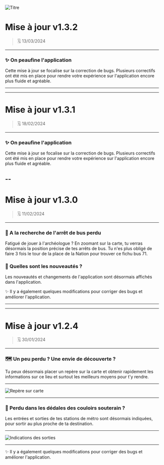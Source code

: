 ![Titre](https://navika.hackernwar.com/changelog/title.png "Titre")

# Mise à jour v1.3.2
> 🗓️ 13/03/2024 

---

### ✨ On peaufine l'application
Cette mise à jour se focalise sur la correction de bugs. Plusieurs correctifs ont été mis en place pour rendre votre expérience sur l'application encore plus fluide et agréable.

---
---

# Mise à jour v1.3.1
> 🗓️ 18/02/2024 

---

### ✨ On peaufine l'application
Cette mise à jour se focalise sur la correction de bugs. Plusieurs correctifs ont été mis en place pour rendre votre expérience sur l'application encore plus fluide et agréable.

--
---

# Mise à jour v1.3.0
> 🗓️ 11/02/2024 

---

### 🧭 A la recherche de l'arrêt de bus perdu 
Fatigué de jouer à l'archéologue ? En zoomant sur la carte, tu verras désormais la position précise de tes arrêts de bus. Tu n'es plus obligé de faire 3 fois le tour de la place de la Nation pour trouver ce fichu bus 71. 

### 🎉 Quelles sont les nouveautés ?
Les nouveautés et changements de l'application sont désormais affichés dans l'application.

✨ Il y a également quelques modifications pour corriger des bugs et améliorer l'application.

---
---
   
# Mise à jour v1.2.4

> 🗓️ 30/01/2024
---

### 🗺️ Un peu perdu ? Une envie de découverte ?
Tu peux désormais placer un repère sur la carte et obtenir rapidement les informations sur ce lieu et surtout les meilleurs moyens pour t'y rendre.

---

![Repère sur carte](https://app.navika.hackernwar.com/changelog/point.png "Repère sur carte")

---

### 🚶 Perdu dans les dédales des couloirs souterain ? 
Les entrées et sorties de tes stations de métro sont désormais indiquées, pour sortir au plus proche de ta destination.

---

![Indications des sorties](https://app.navika.hackernwar.com/changelog/exit.png "Indications des sorties")

---

✨ Il y a également quelques modifications pour corriger des bugs et améliorer l'application.
